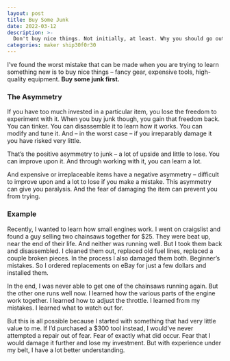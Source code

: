 ```yaml
---
layout: post
title: Buy Some Junk
date: 2022-03-12
description: >-
  Don't buy nice things. Not initially, at least. Why you should go out and buy some junk first.
categories: maker ship30f0r30
---
```


I’ve found the worst mistake that can be made when you are trying to learn something new is to buy nice things – fancy gear, expensive tools, high-quality equipment. **Buy some junk first.**

### The Asymmetry

If you have too much invested in a particular item, you lose the freedom to experiment with it. When you buy junk though, you gain that freedom back. You can tinker. You can disassemble it to learn how it works. You can modify and tune it. And – in the worst case – if you irreparably damage it you have risked very little.

That’s the positive asymmetry to junk – a lot of upside and little to lose. You can improve upon it. And through working with it, you can learn a lot.

And expensive or irreplaceable items have a negative asymmetry – difficult to improve upon and a lot to lose if you make a mistake. This asymmetry can give you paralysis. And the fear of damaging the item can prevent you from trying.

### Example

Recently, I wanted to learn how small engines work. I went on craigslist and found a guy selling two chainsaws together for $25. They were beat up, near the end of their life. And neither was running well. But I took them back and disassembled. I cleaned them out, replaced old fuel lines, replaced a couple broken pieces. In the process I also damaged them both. Beginner’s mistakes. So I ordered replacements on eBay for just a few dollars and installed them.

In the end, I was never able to get one of the chainsaws running again. But the other one runs well now. I learned how the various parts of the engine work together. I learned how to adjust the throttle. I learned from my mistakes. I learned what to watch out for.

But this is all possible because I started with something that had very little value to me. If I’d purchased a $300 tool instead, I would’ve never attempted a repair out of fear. Fear of exactly what did occur. Fear that I would damage it further and lose my investment. But with experience under my belt, I have a lot better understanding.